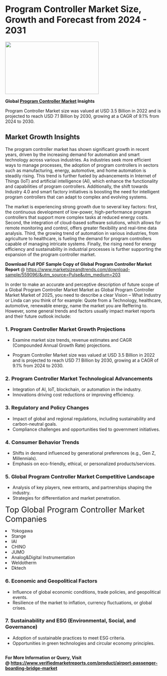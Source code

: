 <H1>Program Controller Market Size, Growth and Forecast from 2024 - 2031</H1><img class="aligncenter size-medium wp-image-584254" src="https://thirdeyenews.in/wp-content/uploads/2024/09/Global-Market-Research-300x168.jpeg" alt="" width="300" height="168" /><p><strong>Global&nbsp;<a href="https://www.marketsizeandtrends.com/download-sample/559096/&amp;utm_source=Pulse&amp;utm_medium=203">Program Controller Market</a> Insights</strong></p><p>Program Controller Market size was valued at USD 3.5 Billion in 2022 and is projected to reach USD 7.1 Billion by 2030, growing at a CAGR of 9.1% from 2024 to 2030.</p><p><h2>Market Growth Insights</h2> <p>The program controller market has shown significant growth in recent years, driven by the increasing demand for automation and smart technology across various industries. As industries seek more efficient ways to manage processes, the adoption of program controllers in sectors such as manufacturing, energy, automotive, and home automation is steadily rising. This trend is further fueled by advancements in Internet of Things (IoT) and artificial intelligence (AI), which enhance the functionality and capabilities of program controllers. Additionally, the shift towards Industry 4.0 and smart factory initiatives is boosting the need for intelligent program controllers that can adapt to complex and evolving systems.</p> <p></p> <p>The market is experiencing strong growth due to several key factors: first, the continuous development of low-power, high-performance program controllers that support more complex tasks at reduced energy costs. Second, the integration of cloud-based software solutions, which allows for remote monitoring and control, offers greater flexibility and real-time data analysis. Third, the growing trend of automation in various industries, from agriculture to healthcare, is fueling the demand for program controllers capable of managing intricate systems. Finally, the rising need for energy efficiency and sustainability in industrial processes is further supporting the expansion of the program controller market.</p> <p></p><p><span class=""><strong>Download Full PDF Sample Copy of Global Program Controller Market Report</strong> @ <a href="https://www.marketsizeandtrends.com/download-sample/559096/&amp;utm_source=Pulse&amp;utm_medium=203" target="_blank">https://www.marketsizeandtrends.com/download-sample/559096/&amp;utm_source=Pulse&amp;utm_medium=203</a></span></p><p>In order to make an accurate and perceptive description of future scope of a Global&nbsp;Program Controller Market Market as Global&nbsp;Program Controller Market Market of 2025, you need to describe a clear Vision &ndash; What Industry or Linda can you think of for example: Quote from a Technology, healthcare, automotive, renewable energy, name the market you are Reffering to. However, some general trends and factors usually impact market reports and their future outlook include:</p><h3>1.&nbsp;<strong>Program Controller Market Growth Projections</strong></h3><ul><li>Examine market size trends, revenue estimates and CAGR (Compounded Annual Growth Rate) projections.</li><li><p>Program Controller Market size was valued at USD 3.5 Billion in 2022 and is projected to reach USD 7.1 Billion by 2030, growing at a CAGR of 9.1% from 2024 to 2030.</p></li></ul><h3>2.&nbsp;<strong>Program Controller Market Technological Advancements</strong></h3><ul><li>Integration of AI, IoT, blockchain, or automation in the industry.</li><li>Innovations driving cost reductions or improving efficiency.</li></ul><h3>3.&nbsp;<strong>Regulatory and Policy Changes</strong></h3><ul><li>Impact of global and regional regulations, including sustainability and carbon-neutral goals.</li><li>Compliance challenges and opportunities tied to government initiatives.</li></ul><h3>4.&nbsp;<strong>Consumer Behavior Trends</strong></h3><ul><li>Shifts in demand influenced by generational preferences (e.g., Gen Z, Millennials).</li><li>Emphasis on eco-friendly, ethical, or personalized products/services.</li></ul><h3>5.&nbsp;<strong>Global Program Controller Market Competitive Landscape</strong></h3><ul><li>Analysis of key players, new entrants, and partnerships shaping the industry.</li><li>Strategies for differentiation and market penetration.</li></ul><p data-pm-slice="1 1 []"><span style="color: inherit; font-family: inherit; font-size: 25px;">Top Global Program Controller Market Companies</span></p><div class="" data-test-id=""><p><li>Yokogawa</li><li> Stange</li><li> IAI</li><li> CHINO</li><li> JUMO</li><li> Analog&Digital Instrumentation</li><li> Weldotherm</li><li> Dktech</li></p></div><h3>6.&nbsp;<strong>Economic and Geopolitical Factors</strong></h3><ul><li>Influence of global economic conditions, trade policies, and geopolitical events.</li><li>Resilience of the market to inflation, currency fluctuations, or global crises.</li></ul><h3>7.&nbsp;<strong>Sustainability and ESG (Environmental, Social, and Governance)</strong></h3><ul><li>Adoption of sustainable practices to meet ESG criteria.</li><li>Opportunities in green technologies and circular economy principles.</li></ul><h2><strong style="font-size: 14px;">For More Information or Query, Visit @&nbsp;</strong><a style="background-color: #ffffff; font-size: 14px;" href="https://www.marketsizeandtrends.com/report/program-controller-market/" target="_blank">https://www.verifiedmarketreports.com/product/airport-passenger-boarding-bridge-market</a></h2>
